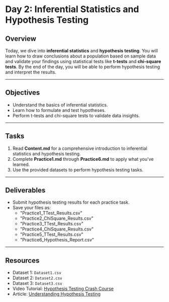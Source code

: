 # Day 2: Inferential Statistics and Hypothesis Testing

## Overview
Today, we dive into **inferential statistics** and **hypothesis testing**. You will learn how to draw conclusions about a population based on sample data and validate your findings using statistical tests like **t-tests** and **chi-square tests**. By the end of the day, you will be able to perform hypothesis testing and interpret the results.

---

## Objectives
- Understand the basics of inferential statistics.
- Learn how to formulate and test hypotheses.
- Perform t-tests and chi-square tests to validate data insights.

---

## Tasks
1. Read **Content.md** for a comprehensive introduction to inferential statistics and hypothesis testing.
2. Complete **Practice1.md** through **Practice6.md** to apply what you've learned.
3. Use the provided datasets to perform hypothesis testing tasks.

---

## Deliverables
- Submit hypothesis testing results for each practice task.
- Save your files as:
  - "Practice1_TTest_Results.csv"
  - "Practice2_ChiSquare_Results.csv"
  - "Practice3_TTest_Results.csv"
  - "Practice4_ChiSquare_Results.csv"
  - "Practice5_TTest_Results.csv"
  - "Practice6_Hypothesis_Report.csv"

---

## Resources
- Dataset 1: `Dataset1.csv`
- Dataset 2: `Dataset2.csv`
- Dataset 3: `Dataset3.csv`
- Video Tutorial: [Hypothesis Testing Crash Course](https://www.youtube.com/results?search_query=hypothesis+testing)
- Article: [Understanding Hypothesis Testing](https://towardsdatascience.com/understanding-hypothesis-testing)